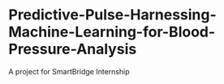 # Predictive-Pulse-Harnessing-Machine-Learning-for-Blood-Pressure-Analysis
A project for SmartBridge Internship
